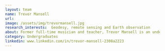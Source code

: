```yaml
---
layout: team
name: Trevor Mansell
url: 
image: /assets/img/trevormansell.jpg
research_interests:  Geodesy, remote sensing and Earth observation
about: Former full-time musician and teacher, Trevor Mansell is an undergraduate student at the University of Calgary and part of the Intelligent Navigation and Mapping Lab as a summer research student (June-August 2024). He is currently aiding in the development of high-precision navigation for smartphones.
category: Undergraduates
linkedin: www.linkedin.com/in/trevor-mansell-2308a2223
---
```

